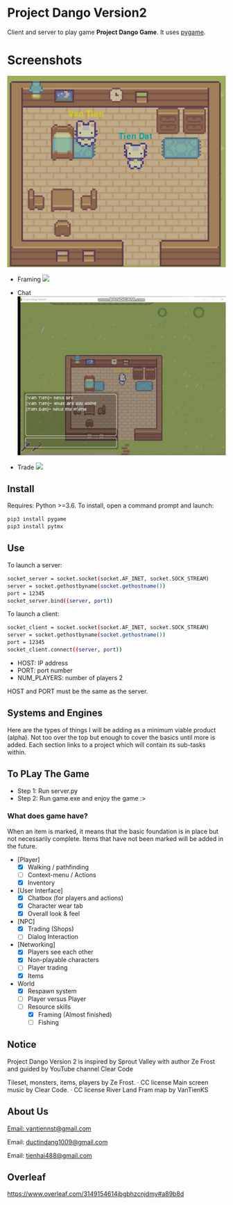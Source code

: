 # Project Dango Version2

Client and server to play game **Project Dango Game**. It uses [pygame](https://www.pygame.org/news).

# Screenshots

![](screenshots/house.png)

- Framing
![](screenshots/farming.gif)

- Chat
![](screenshots/chat.gif)

- Trade
![](screenshots/trade.gif)


## Install
Requires: Python >=3.6.
To install, open a command prompt and launch:
```bash
pip3 install pygame
pip3 install pytmx

```

## Use
To launch a server:
```bash
socket_server = socket.socket(socket.AF_INET, socket.SOCK_STREAM)
server = socket.gethostbyname(socket.gethostname())
port = 12345
socket_server.bind((server, port))

```
To launch a client:
```bash
socket_client = socket.socket(socket.AF_INET, socket.SOCK_STREAM)
server = socket.gethostbyname(socket.gethostname())
port = 12345
socket_client.connect((server, port))
```

- HOST: IP address
- PORT: port number
- NUM_PLAYERS: number of players 2

HOST and PORT must be the same as the server.

## Systems and Engines

Here are the types of things I will be adding as a minimum viable product (alpha). Not too over the top but enough to cover the basics until more is added. Each section links to a project which will contain its sub-tasks within.

## To PLay The Game

- Step 1: Run server.py
- Step 2: Run game.exe and enjoy the game :>

### What does game have?
When an item is marked, it means that the basic foundation is in place but not necessarily complete. Items that have not been marked will be added in the future.

- [Player]
  - [x] Walking / pathfinding
  - [ ] Context-menu / Actions
  - [x] Inventory
- [User Interface]
  - [x] Chatbox (for players and actions)
  - [x] Character wear tab
  - [x] Overall look &amp; feel
- [NPC]
  - [x] Trading (Shops)
  - [ ] Dialog Interaction
- [Networking]
  - [x] Players see each other
  - [x] Non-playable characters
  - [ ] Player trading
  - [x] Items
- World
  - [x] Respawn system
  - [ ] Player versus Player
  - [ ] Resource skills
    - [x] Framing (Almost finished)
    - [ ] Fishing 

## Notice
Project Dango Version 2 is inspired by Sprout Valley with author Ze Frost and guided by YouTube channel Clear Code

Tileset, monsters, items, players by Ze Frost. · CC license
Main screen music by Clear Code. · CC license
River Land Fram map by VanTienKS    

## About Us 
[Email: vantiennst@gmail.com](https://vantienks.github.io/vantienks.githup.io/)

Email: ductindang1009@gmail.com

Email: tienhai488@gmail.com

## Overleaf

https://www.overleaf.com/3149154614jbgbhzcnjdmy#a89b8d
